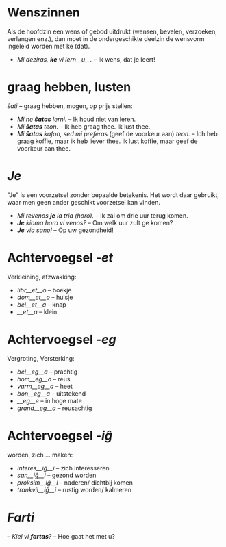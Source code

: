 # Wenszinnen

Als de hoofdzin een wens of gebod uitdrukt (wensen, bevelen, verzoeken, verlangen enz.), dan moet in de ondergeschikte deelzin de wensvorm ingeleid worden met ke (dat).

- *Mi deziras, __ke__ vi lern__u__.* – Ik wens, dat je leert!

 

# graag hebben, lusten

*ŝati* – graag hebben, mogen, op prijs stellen:

- *Mi ne __ŝatas__ lerni.* – Ik houd niet van leren.
- *Mi __ŝatas__ teon.* – Ik heb graag thee. Ik lust thee.
- *Mi __ŝatas__ kafon, sed mi preferas* (geef de voorkeur aan) *teon.* – Ich heb graag koffie, maar ik heb liever thee. Ik lust koffie, maar geef de voorkeur aan thee.

 

# *Je*

"Je" is een voorzetsel zonder bepaalde betekenis. Het wordt daar gebruikt, waar men geen ander geschikt voorzetsel kan vinden.

- *Mi revenos __je__ la tria (horo).* – Ik zal om drie uur terug komen.
- *__Je__ kioma horo vi venos?* – Om welk uur zult ge komen?
- *__Je__ via sano!* – Op uw gezondheid!

 

# Achtervoegsel *-et*

Verkleining, afzwakking:

- *libr__et__o* – boekje
- *dom__et__o*  – huisje
- *bel__et__a*  – knap
- *__et__a*     – klein
 

# Achtervoegsel *-eg*

Vergroting, Versterking:

- *bel__eg__a*   – prachtig
- *hom__eg__o*   – reus
- *varm__eg__a*  – heet
- *bon__eg__a*   – uitstekend
- *__eg__e*      – in hoge mate
- *grand__eg__a* – reusachtig
 

# Achtervoegsel *-iĝ*

worden, zich … maken:

- *interes__iĝ__i*  – zich interesseren
- *san__iĝ__i*      – gezond worden
- *proksim__iĝ__i*  – naderen/ dichtbij komen
- *trankvil__iĝ__i* – rustig worden/ kalmeren
 

# *Farti*

– *Kiel vi __fartas__?* – Hoe gaat het met u?

 
